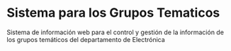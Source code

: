 # Sistema para los Grupos Tematicos
 Sistema de información web para el control y gestión de la información de los grupos temáticos del departamento de Electrónica
